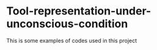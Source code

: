 # Tool-representation-under-unconscious-condition
This is some examples of codes used in this project
